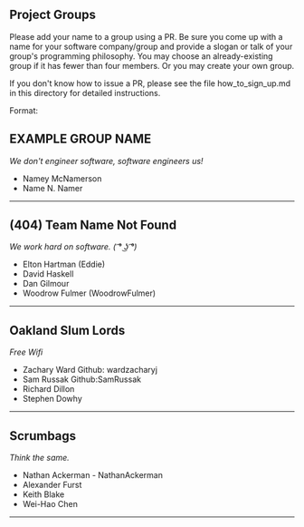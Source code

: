 ## Project Groups

Please add your name to a group using a PR.  Be sure you come up with a name for your software company/group and provide a slogan or talk of your group's programming philosophy.  You may choose an already-existing group if it has fewer than four members.  Or you may create your own group.

If you don't know how to issue a PR, please see the file how_to_sign_up.md in this directory for detailed instructions.

Format:

## EXAMPLE GROUP NAME

_We don't engineer software, software engineers us!_

  * Namey McNamerson
  * Name N. Namer

----

## (404) Team Name Not Found

_We work hard on software. ( ͡° ͜ʖ ͡°)_

  * Elton Hartman (Eddie)
  * David Haskell
  * Dan Gilmour
  * Woodrow Fulmer (WoodrowFulmer)

----

## Oakland Slum Lords

_Free Wifi_

 * Zachary Ward Github: wardzacharyj
 * Sam Russak Github:SamRussak
 * Richard Dillon
 * Stephen Dowhy
 
 ----
 
 ## Scrumbags
 
 _Think the same._
 
   * Nathan Ackerman - NathanAckerman
   * Alexander Furst
   * Keith Blake
   * Wei-Hao Chen
   
   ----
 
 
